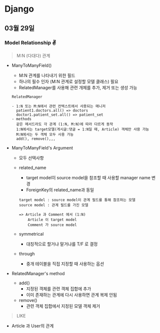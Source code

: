 # Django

## 03월 29일

### Model Relationship ✌

> M:N (다대다) 관계

- ManyToManyField()

  - M:N 관계를 나타내기 위한 필드
  - 하나의 필수 인자 (M:N 관계로 설정할 모델 클래스) 필요
  - RelatedManager를 사용해 관련 개체를 추가, 제거 또는 생성 가능

  ```text
  RelatedManager
  
  - 1:N 또는 M:N에서 관련 컨텍스트에서 사용되는 매니저
  	patient1.doctors.all() => doctors
  	doctor1.patient_set.all() => patient_set
  - methods
  	같은 메서드라도 각 관계 (1:N, M:N)에 따라 다르게 동작
  	1:N에서는 target모델(게시글:댓글 = 1:N일 때, Article) 객체만 사용 가능
  	M:N에서는 두 객체 모두 사용 가능
  	add(), remove(),,,
  ```

- ManyToManyField's Argument

  - 모두 선택사항

  - related_name

    - target model이 source model을 참조할 때 사용할 manager name 변경
    - ForeignKey의 related_name과 동일

    ```
    target model : source model이 관계 필드를 통해 참조하는 모델
    source model : 관계 필드를 가진 모델
    
    => Article 과 Comment 에서 (1:N)
    	Article 이 target model
    	Comment 가 source model
    ```

  - symmetrical
    - 대칭적으로 할거냐 말거냐를 T/F 로 결정
  - through
    - 중개 테이블을 직접 지정할 때 사용하는 옵션

- RelatedManager's method

  - add()
    - 지정된 객체를 관련 객체 집합에 추가
    - 이미 존재하는 관계에 다시 사용하면 관계 복제 안됨
  - remove()
    - 관련 객체 집합에서 지정된 모델 객체 제거



> LIKE

- Article 과 User의 관계

